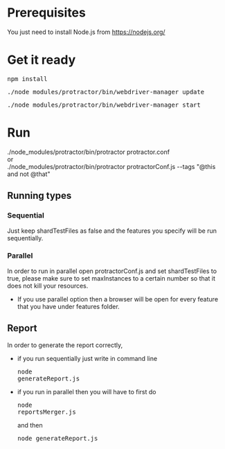 # Prerequisites

You just need to install Node.js from https://nodejs.org/

# Get it ready
<pre>npm install</pre>
<pre>./node_modules/protractor/bin/webdriver-manager update</pre>
<pre>./node_modules/protractor/bin/webdriver-manager start</pre>

# Run
./node_modules/protractor/bin/protractor protractor.conf<br> 
or<br>
./node_modules/protractor/bin/protractor protractorConf.js --tags "@this and not @that"

## Running types
### Sequential
Just keep shardTestFiles as false and the features you specify will be run sequentially.

### Parallel
In order to run in parallel open protractorConf.js and set shardTestFiles to true, please make sure to set maxInstances to a certain number so that it does not kill your resources.

* If you use parallel option then a browser will be open for every feature that you have under features folder.

## Report
In order to generate the report correctly, 
* if you run sequentially just write in command line<pre>node generateReport.js</pre>
* if you run in parallel then you will have to first do<pre>node reportsMerger.js</pre>
and then<pre>node generateReport.js</pre>
